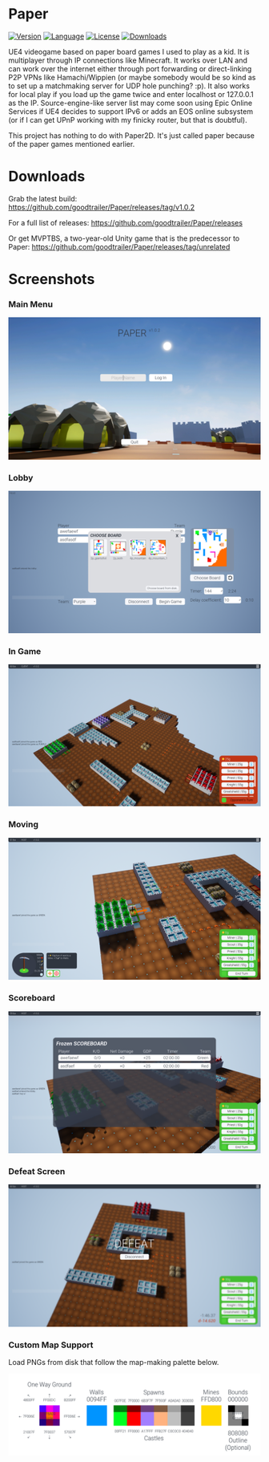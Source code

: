 # Paper
[![Version](https://img.shields.io/github/v/release/goodtrailer/Paper.svg?color=green&style=flat-square)](https://github.com/goodtrailer/Paper/releases/latest)
[![Language](https://img.shields.io/badge/language-C%2B%2B-ff69b4?style=flat-square)](https://github.com/goodtrailer/Paper/search?l=c%2B%2B)
[![License](https://img.shields.io/github/license/goodtrailer/Paper.svg?color=blue&style=flat-square)](https://github.com/goodtrailer/Paper/blob/master/LICENSE)
[![Downloads](https://img.shields.io/github/downloads/goodtrailer/Paper/total.svg?color=orange&style=flat-square)](https://tooomm.github.io/github-release-stats/?username=goodtrailer&repository=Paper)

UE4 videogame based on paper board games I used to play as a kid. It is multiplayer through IP connections like Minecraft. It works over LAN and can work over the internet either through port forwarding or direct-linking P2P VPNs like Hamachi/Wippien (or maybe somebody would be so kind as to set up a matchmaking server for UDP hole punching? :p). It also works for local play if you load up the game twice and enter localhost or 127.0.0.1 as the IP. Source-engine-like server list may come soon using Epic Online Services if UE4 decides to support IPv6 or adds an EOS online subsystem (or if I can get UPnP working with my finicky router, but that is doubtful).

This project has nothing to do with Paper2D. It's just called paper because of the paper games mentioned earlier.

# Downloads
Grab the latest build: <a href="https://github.com/goodtrailer/Paper/releases/tag/v1.0.2">https://github.com/goodtrailer/Paper/releases/tag/v1.0.2</a>

For a full list of releases: <a href="https://github.com/goodtrailer/Paper/releases">https://github.com/goodtrailer/Paper/releases</a>

Or get MVPTBS, a two-year-old Unity game that is the predecessor to Paper: <a href="https://github.com/goodtrailer/Paper/releases/tag/unrelated">https://github.com/goodtrailer/Paper/releases/tag/unrelated</a>

# Screenshots
### Main Menu
![Screenshot_00](https://raw.githubusercontent.com/goodtrailer/Paper/master/README/Screenshot_00.png)
### Lobby
![Screenshot_01](https://raw.githubusercontent.com/goodtrailer/Paper/master/README/Screenshot_01.png)
### In Game
![Screenshot_02](https://raw.githubusercontent.com/goodtrailer/Paper/master/README/Screenshot_02.png)
### Moving
![Screenshot_03](https://raw.githubusercontent.com/goodtrailer/Paper/master/README/Screenshot_03.png)
### Scoreboard
![Screenshot_04](https://raw.githubusercontent.com/goodtrailer/Paper/master/README/Screenshot_04.png)
### Defeat Screen
![Screenshot_05](https://raw.githubusercontent.com/goodtrailer/Paper/master/README/Screenshot_05.png)
### Custom Map Support
Load PNGs from disk that follow the map-making palette below.

![MapMakingPalette](https://raw.githubusercontent.com/goodtrailer/Paper/master/README/MapMakingPalette.png)
